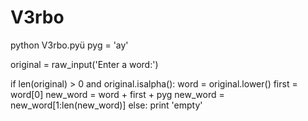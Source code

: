 # V3rbo
python V3rbo.pyü
pyg = 'ay'

original = raw_input('Enter a word:')

if len(original) > 0 and original.isalpha():
  word = original.lower()
  first = word[0]
  new_word = word + first + pyg
  new_word = new_word[1:len(new_word)]
else:
    print 'empty'
